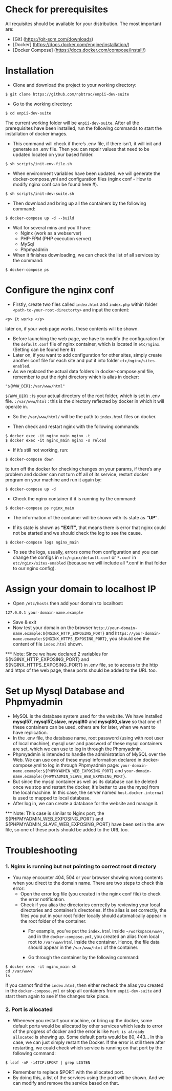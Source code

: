 # Check for prerequisites
All requisites should be available for your distribution. The most important are:

* [Git] (https://git-scm.com/downloads)
* [Docker] (https://docs.docker.com/engine/installation/)
* [Docker Compose] (https://docs.docker.com/compose/install/)

# Installation
- Clone and download the project to your working directory:

```
$ git clone https://github.com/npbtrac/enpii-dev-suite
```

- Go to the working directory:

```
$ cd enpii-dev-suite
```

The current working folder will be `enpii-dev-suite`. After all the prerequisites have been installed, run the following commands to start the installation of docker images.
  - This command will check if there’s .env file, if there isn’t, it will init and generate an .env file. Then you can repair values that need to be updated located on your based folder.

```
$ sh scripts/init-env-file.sh
```

  - When environment variables have been updated, we will generate the docker-compose.yml and configuration files (nginx conf - How to modify nginx conf can be found here #).

```
$ sh scripts/init-dev-suite.sh
```

  - Then download and bring up all the containers by the following command:

```
$ docker-compose up -d --build
```

- Wait for several mins and you'll have:
  - Nginx (work as a webserver)
  - PHP-FPM (PHP execution server)
  - MySql
  - Phpmyadmin
- When it finishes downloading, we can check the list of all services by the command:

```
$ docker-compose ps
```

# Configure the nginx conf
- Firstly, create two files called `index.html` and `index.php` within folder `<path-to-your-root-directorty>` and input the content:

```
<p> It works </p>
```

later on, if your web page works, these contents will be shown.

- Before launching the web page, we have to modify the configuration for the `default.conf` file of nginx container, which is located in `etc/nginx`. (Setting can be found here #)
- Later on, if you want to add configuration for other sites, simply create another conf file for each site and put it into folder `etc/nginx/sites-enabled`.
- As we replaced the actual data folders in docker-compose.yml file, remember to put the right directory which is alias in docker:

```
"${WWW_DIR}:/var/www/html"
```

`${WWW_DIR}` : is your actual directory of the root folder, which is set in .env file.
`:/var/www/html` : this is the directory reflected by docker in which it will operate in.

- So the `/var/www/html/` will be the path to `index.html` files on docker.

- Then check and restart nginx with the following commands: 

```
$ docker exec -it nginx_main nginx -t 
$ docker exec -it nginx_main nginx -s reload
```

- If it’s still not working, run:

```
$ docker-compose down
``` 

to turn off the docker for checking changes on your params, if there’s any problem and docker can not turn off all of its service, restart docker program on your machine and run it again by:

```
$ docker-compose up -d 
```

- Check the nginx container if it is running by the command:

```
$ docker-compose ps nginx_main
```

- The information of the container will be shown with its state as __“UP”__.

- If its state is shown as __“EXIT”__, that means there is error that nginx could not be started and we should check the log to see the cause.

```
$ docker-compose logs nginx_main
```

- To see the logs, usually, errors come from configuration and you can change the configs in `etc/nginx/default.conf`  or `*.conf` in `etc/nginx/sites-enabled` (because we will include all *.conf in that folder to our nginx config).

# Assign your domain to localhost IP
- Open `/etc/hosts` then add your domain to localhost:

```
127.0.0.1 your-domain-name.example
```

- Save & exit
- Now test your domain on the browser `http://your-domain-name.example:${NGINX_HTTP_EXPOSING_PORT}` and `https://your-domain-name.example:${NGINX_HTTPS_EXPOSING_PORT}`, you should see the content of file `index.html` shown. 

*** Note: Since we have declared 2 variables for ${NGINX_HTTP_EXPOSING_PORT} and ${NGINX_HTTPS_EXPOSING_PORT} in .env file, so to access to the http and https of the web page, these ports should be added to the URL too.

# Set up Mysql Database and Phpmyadmin
- MySQL is the database system used for the website. We have installed __mysql57__, __mysql57_slave__, __mysql80__ and __mysql80_slave__ so that one of these containers can be used, others are for later, when we want to have replication.
- In the .env file, the database name, root password (using with root user of local machine), mysql user and password of these mysql containers are set, which we can use to log in through the Phpmyadmin.
- Phpmyadmin is intended to handle the administration of MySQL over the Web. We can use one of these mysql information declared in docker-compose.yml to log in through Phpmyadmin page: `your-domain-name.example:${PHPMYADMIN_WEB_EXPOSING_PORT}` and `your-domain-name.example:{PHPMYADMIN_SLAVE_WEB_EXPOSING_PORT}`.
- But since the mysql container as well as its database can be deleted once we stop and restart the docker, it's better to use the mysql from the local machine. In this case, the server named `host.docker.internal` is used to mapped to local database.
- After log in, we can create a database for the website and manage it.

*** Note: This case is similar to Nginx port, the ${PHPMYADMIN_WEB_EXPOSING_PORT} and ${PHPMYADMIN_SLAVE_WEB_EXPOSING_PORT} have been set in the .env file, so one of these ports should be added to the URL too.

# Troubleshooting
 ### 1. Nginx is running but not pointing to correct root directory
- You may encounter 404, 504 or your browser showing wrong contents when you direct to the domain name. There are two steps to check this error:
  - Open the error log file (you created in the nginx conf file) to check the error notification.
  - Check if you alias the directories correctly by reviewing your local directories and container’s directories. If the alias is set correctly, the files you put in your root folder locally should automatically appear in the root folder of the container. 
    - For example, you’ve put the `index.html` inside `~/workspace/www/`, and in the `docker-compose.yml`, you created an alias from local root to `/var/www/html` inside the container. Hence, the file data should appear in the `/var/www/html` of the container.

    - Go through the container by the following command:

```
$ docker exec -it nginx_main sh
cd /var/www/
ls 
```

If you cannot find the `index.html`, then either recheck the alias you created in the `docker-compose.yml` or stop all containers from `enpii-dev-suite` and start them again to see if the changes take place.

### 2. Port is allocated
- Whenever you restart your machine, or bring up the docker, some default ports would be allocated by other services which leads to error of the progress of docker and the error is like `Port is already allocated` is showing up. Some default ports would be 80, 443... In this case, we can just simply restart the Docker.
If the error is still there after restarting, we could check which service is running on that port by the following command:

```
$ lsof -nP -i4TCP:$PORT | grep LISTEN      
```

- Remember to replace $PORT with the allocated port.
- By doing this, a list of the services using the port will be shown. And we can modify and remove the service based on that.
